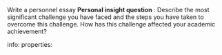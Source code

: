 
Write a personnel essay
**Personal insight question** :  Describe the most significant challenge you have faced and the steps you have taken to overcome this challenge. How has this challenge affected your academic achievement?

info:
properties: